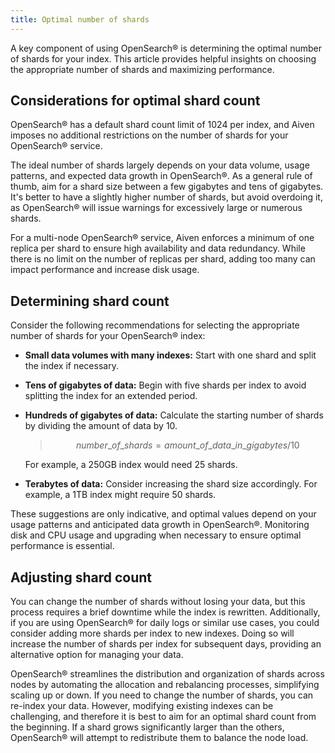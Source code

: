```yaml
---
title: Optimal number of shards
---
```


A key component of using OpenSearch® is determining the optimal number
of shards for your index. This article provides helpful insights on
choosing the appropriate number of shards and maximizing performance.

## Considerations for optimal shard count

OpenSearch® has a default shard count limit of 1024 per index, and Aiven
imposes no additional restrictions on the number of shards for your
OpenSearch® service.

The ideal number of shards largely depends on your data volume, usage
patterns, and expected data growth in OpenSearch®. As a general rule of
thumb, aim for a shard size between a few gigabytes and tens of
gigabytes. It\'s better to have a slightly higher number of shards, but
avoid overdoing it, as OpenSearch® will issue warnings for excessively
large or numerous shards.

For a multi-node OpenSearch® service, Aiven enforces a minimum of one
replica per shard to ensure high availability and data redundancy. While
there is no limit on the number of replicas per shard, adding too many
can impact performance and increase disk usage.

## Determining shard count

Consider the following recommendations for selecting the appropriate
number of shards for your OpenSearch® index:

-   **Small data volumes with many indexes:** Start with one shard and
    split the index if necessary.

-   **Tens of gigabytes of data:** Begin with five shards per index to
    avoid splitting the index for an extended period.

-   **Hundreds of gigabytes of data:** Calculate the starting number of
    shards by dividing the amount of data by 10.

    > $$number\_of\_shards = amount\_of\_data\_in\_gigabytes / 10$$

    For example, a 250GB index would need 25 shards.

-   **Terabytes of data:** Consider increasing the shard size
    accordingly. For example, a 1TB index might require 50 shards.

These suggestions are only indicative, and optimal values depend on your
usage patterns and anticipated data growth in OpenSearch®. Monitoring
disk and CPU usage and upgrading when necessary to ensure optimal
performance is essential.

## Adjusting shard count

You can change the number of shards without losing your data, but this
process requires a brief downtime while the index is rewritten.
Additionally, if you are using OpenSearch® for daily logs or similar use
cases, you could consider adding more shards per index to new indexes.
Doing so will increase the number of shards per index for subsequent
days, providing an alternative option for managing your data.

OpenSearch® streamlines the distribution and organization of shards
across nodes by automating the allocation and rebalancing processes,
simplifying scaling up or down. If you need to change the number of
shards, you can re-index your data. However, modifying existing indexes
can be challenging, and therefore it is best to aim for an optimal shard
count from the beginning. If a shard grows significantly larger than the
others, OpenSearch® will attempt to redistribute them to balance the
node load.
